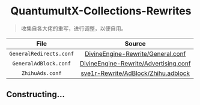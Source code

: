 <h1 align='center'>QuantumultX-Collections-Rewrites</h1>

> 收集自各大佬的重写，进行调整，以便自用。

|File|Source|
|:---:|:---:|
|`GeneralRedirects.conf`|[DivineEngine-Rewrite/General.conf](https://raw.githubusercontent.com/DivineEngine/Profiles/master/Quantumult/Rewrite/General.conf)|
|`GeneralAdBlock.conf`|[DivineEngine-Rewrite/Advertising.conf](https://github.com/DivineEngine/Profiles/blob/master/Quantumult/Rewrite/Block/Advertising.conf)|
|`ZhihuAds.conf`|[sve1r-Rewrite/AdBlock/Zhihu.adblock](https://raw.githubusercontent.com/sve1r/Rules-For-Quantumult-X/main/Rewrite/AdBlock/Zhihu.adblock)|

## Constructing...